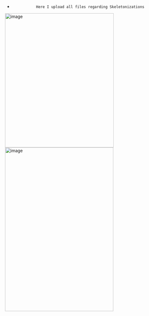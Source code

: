 -                Here I upload all files regarding Skeletonizations
<img width="359" height="442" alt="image" src="https://github.com/user-attachments/assets/5b069398-5839-4820-afb5-1155550aa900" />
<img width="358" height="540" alt="image" src="https://github.com/user-attachments/assets/6eba323c-95b5-4f86-a94a-5a9f3b34d64e" />


